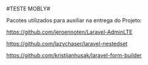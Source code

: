#TESTE MOBLY#

Pacotes utilizados para auxiliar na entrega do Projeto:
 
https://github.com/jeroennoten/Laravel-AdminLTE

https://github.com/lazychaser/laravel-nestedset

https://github.com/kristijanhusak/laravel-form-builder
